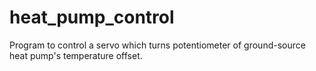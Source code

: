 # heat_pump_control
Program to control a servo which turns potentiometer of ground-source heat pump's temperature offset.
